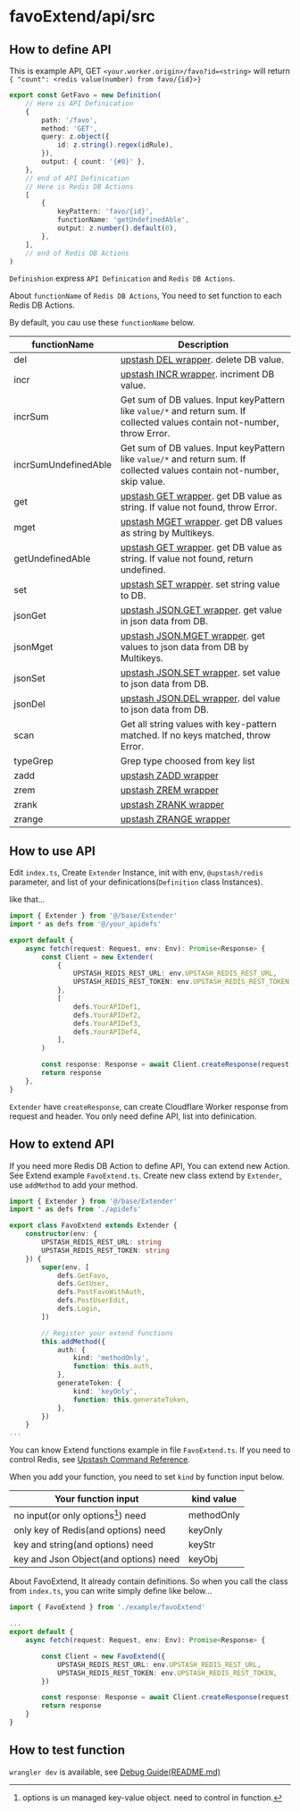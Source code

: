 # favoExtend/api/src

## How to define API

This is example API, GET `<your.worker.origin>/favo?id=<string>` will return `{ "count": <redis value(number) from favo/{id}>}`

```ts
export const GetFavo = new Definition(
    // Here is API Definication
    {
        path: '/favo',
        method: 'GET',
        query: z.object({
            id: z.string().regex(idRule),
        }),
        output: { count: '{#0}' },
    },
    // end of API Definication
    // Here is Redis DB Actions
    [
        {
            keyPattern: 'favo/{id}',
            functionName: 'getUndefinedAble',
            output: z.number().default(0),
        },
    ],
    // end of Redis DB Actions
)
```

`Definishion` express `API Definication` and `Redis DB Actions`.

About `functionName` of `Redis DB Actions`, You need to set function to each Redis DB Actions.

By default, you cau use these `functionName` below.

| functionName | Description |
| --- | --- |
| del | [upstash DEL wrapper](https://upstash.com/docs/oss/sdks/ts/redis/commands/generic/del). delete DB value. |
| incr | [upstash INCR wrapper](https://upstash.com/docs/oss/sdks/ts/redis/commands/string/incr). incriment DB value. |
| incrSum | Get sum of DB values. Input keyPattern like `value/*` and return sum. If collected values contain not-number, throw Error. |
| incrSumUndefinedAble | Get sum of DB values. Input keyPattern like `value/*` and return sum. If collected values contain not-number, skip value. |
| get | [upstash GET wrapper](https://upstash.com/docs/oss/sdks/ts/redis/commands/string/get). get DB value as string. If value not found, throw Error. |
| mget | [upstash MGET wrapper](https://upstash.com/docs/oss/sdks/ts/redis/commands/string/mget). get DB values as string by Multikeys. |
| getUndefinedAble | [upstash GET wrapper](https://upstash.com/docs/oss/sdks/ts/redis/commands/string/get). get DB value as string. If value not found, return undefined. |
| set | [upstash SET wrapper](https://upstash.com/docs/oss/sdks/ts/redis/commands/string/set). set string value to DB. |
| jsonGet | [upstash JSON.GET wrapper](https://upstash.com/docs/oss/sdks/ts/redis/commands/json/get). get value in json data from DB. |
| jsonMget | [upstash JSON.MGET wrapper](https://upstash.com/docs/oss/sdks/py/redis/commands/json/mget). get values to json data from DB by Multikeys. |
| jsonSet | [upstash JSON.SET wrapper](https://upstash.com/docs/oss/sdks/ts/redis/commands/json/set). set value to json data from DB. |
| jsonDel | [upstash JSON.DEL wrapper](https://upstash.com/docs/oss/sdks/ts/redis/commands/json/del). del value to json data from DB. |
| scan | Get all string values with key-pattern matched. If no keys matched, throw Error. |
| typeGrep | Grep type choosed from key list |
| zadd | [upstash ZADD wrapper](https://upstash.com/docs/oss/sdks/ts/redis/commands/zset/zadd) |
| zrem | [upstash ZREM wrapper](https://upstash.com/docs/oss/sdks/ts/redis/commands/zset/zrem) |
| zrank | [upstash ZRANK wrapper](https://upstash.com/docs/oss/sdks/ts/redis/commands/zset/zrank) |
| zrange | [upstash ZRANGE wrapper](https://upstash.com/docs/oss/sdks/ts/redis/commands/zset/zrange) |

## How to use API

Edit `index.ts`, Create `Extender` Instance, init with env, `@upstash/redis` parameter, and list of your definications(`Definition` class Instances).

like that...

```ts
import { Extender } from '@/base/Extender'
import * as defs from '@/your_apidefs'

export default {
    async fetch(request: Request, env: Env): Promise<Response> {
        const Client = new Extender(
            {
                UPSTASH_REDIS_REST_URL: env.UPSTASH_REDIS_REST_URL,
                UPSTASH_REDIS_REST_TOKEN: env.UPSTASH_REDIS_REST_TOKEN,
            },
            [
                defs.YourAPIDef1,
                defs.YourAPIDef2,
                defs.YourAPIDef3,
                defs.YourAPIDef4,
            ],
        )

        const response: Response = await Client.createResponse(request, header)
        return response
    },
}
```

`Extender` have `createResponse`, can create Cloudflare Worker response from request and header. You only need define API, list into definication.

## How to extend API

If you need more Redis DB Action to define API, You can extend new Action. See Extend example `FavoExtend.ts`. Create new class extend by `Extender`, use `addMethod` to add your method.

```ts
import { Extender } from '@/base/Extender'
import * as defs from './apidefs'

export class FavoExtend extends Extender {
    constructor(env: {
        UPSTASH_REDIS_REST_URL: string
        UPSTASH_REDIS_REST_TOKEN: string
    }) {
        super(env, [
            defs.GetFavo,
            defs.GetUser,
            defs.PostFavoWithAuth,
            defs.PostUserEdit,
            defs.Login,
        ])

        // Register your extend functions
        this.addMethod({
            auth: {
                kind: 'methodOnly',
                function: this.auth,
            },
            generateToken: {
                kind: 'keyOnly',
                function: this.generateToken,
            },
        })
    }
...
```

You can know Extend functions example in file `FavoExtend.ts`. If you need to control Redis, see [Upstash Command Reference](https://upstash.com/docs/oss/sdks/ts/redis/commands/overview).

When you add your function, you need to set `kind` by function input below.

| Your function input                   | kind value |
| ------------------------------------- | ---------- |
| no input(or only options[^1]) need    | methodOnly |
| only key of Redis(and options) need   | keyOnly    |
| key and string(and options) need      | keyStr     |
| key and Json Object(and options) need | keyObj     |

[^1]: options is un managed key-value object. need to control in function.

About FavoExtend, It already contain definitions. So when you call the class from `index.ts`, you can write simply define like below...

```ts
import { FavoExtend } from './example/favoExtend'

...
export default {
    async fetch(request: Request, env: Env): Promise<Response> {

        const Client = new FavoExtend({
            UPSTASH_REDIS_REST_URL: env.UPSTASH_REDIS_REST_URL,
            UPSTASH_REDIS_REST_TOKEN: env.UPSTASH_REDIS_REST_TOKEN,
        })

        const response: Response = await Client.createResponse(request, header)
        return response
    }
}
```

## How to test function

`wrangler dev` is available, see [Debug Guide(README.md)](../README.md)
